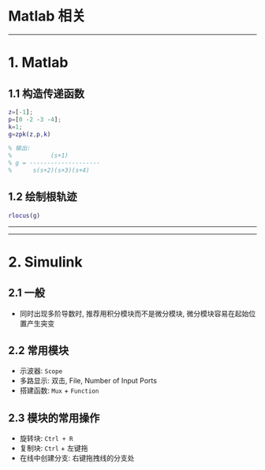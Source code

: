 # Matlab 相关
--------------------------------------------------

# 1. Matlab

## 1.1 构造传递函数
```matlab
z=[-1];
p=[0 -2 -3 -4];
k=1;
g=zpk(z,p,k)

% 输出:
%           (s+1)
% g = --------------------  
%      s(s+2)(s+3)(s+4)
```
## 1.2 绘制根轨迹
```matlab
rlocus(g)
```

--------------------------------------------------
--------------------------------------------------
# 2. Simulink

## 2.1 一般
- 同时出现多阶导数时, 推荐用积分模块而不是微分模块, 微分模块容易在起始位置产生突变

## 2.2 常用模块
- 示波器: `Scope`
- 多路显示: 双击, File,  Number of Input Ports
- 搭建函数: `Mux` + `Function` 
  
## 2.3 模块的常用操作
- 旋转块: `Ctrl + R`
- 复制块: `Ctrl` + 左键拖
- 在线中创建分支: 右键拖拽线的分支处